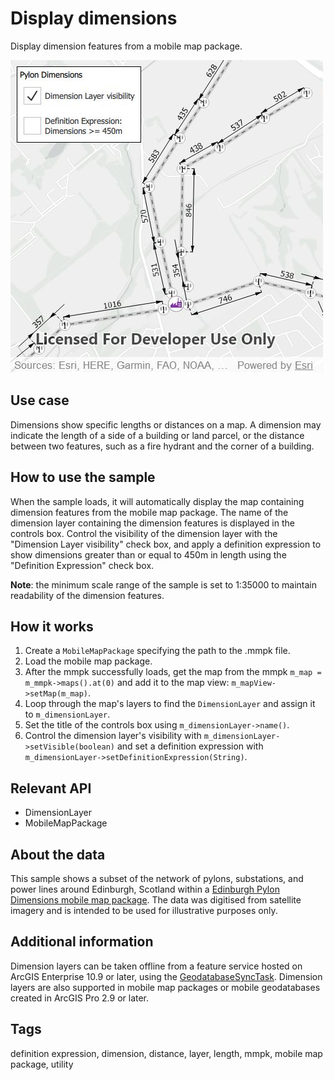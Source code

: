 # Display dimensions

Display dimension features from a mobile map package.

![](screenshot.png)

## Use case

Dimensions show specific lengths or distances on a map. A dimension may indicate the length of a side of a building or land parcel, or the distance between two features, such as a fire hydrant and the corner of a building.

## How to use the sample

When the sample loads, it will automatically display the map containing dimension features from the mobile map package. The name of the dimension layer containing the dimension features is displayed in the controls box. Control the visibility of the dimension layer with the "Dimension Layer visibility" check box, and apply a definition expression to show dimensions greater than or equal to 450m in length using the "Definition Expression" check box.

**Note**: the minimum scale range of the sample is set to 1:35000 to maintain readability of the dimension features.

## How it works

1. Create a `MobileMapPackage` specifying the path to the .mmpk file.
2. Load the mobile map package.
3. After the mmpk successfully loads, get the map from the mmpk `m_map = m_mmpk->maps().at(0)` and add it to the map view: `m_mapView->setMap(m_map)`.
4. Loop through the map's layers to find the `DimensionLayer` and assign it to `m_dimensionLayer`.
5. Set the title of the controls box using `m_dimensionLayer->name()`.
6. Control the dimension layer's visibility with `m_dimensionLayer->setVisible(boolean)` and set a definition expression with `m_dimensionLayer->setDefinitionExpression(String)`.

## Relevant API

* DimensionLayer
* MobileMapPackage

## About the data

This sample shows a subset of the network of pylons, substations, and power lines around Edinburgh, Scotland within a [Edinburgh Pylon Dimensions mobile map package](https://arcgis.com/home/item.html?id=f5ff6f5556a945bca87ca513b8729a1e). The data was digitised from satellite imagery and is intended to be used for illustrative purposes only.

## Additional information

Dimension layers can be taken offline from a feature service hosted on ArcGIS Enterprise 10.9 or later, using the [GeodatabaseSyncTask](https://developers.arcgis.com/java/api-reference/reference/com/esri/arcgisruntime/tasks/geodatabase/GeodatabaseSyncTask.html). Dimension layers are also supported in mobile map packages or mobile geodatabases created in ArcGIS Pro 2.9 or later.

## Tags

definition expression, dimension, distance, layer, length, mmpk, mobile map package, utility
